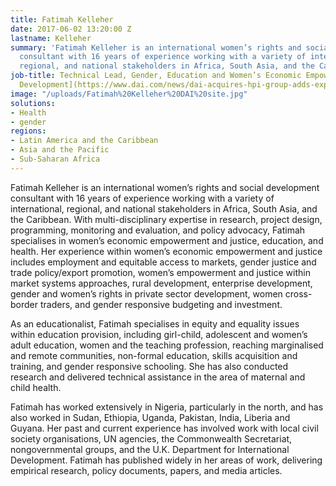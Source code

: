 ```yaml
---
title: Fatimah Kelleher
date: 2017-06-02 13:20:00 Z
lastname: Kelleher
summary: 'Fatimah Kelleher is an international women’s rights and social development
  consultant with 16 years of experience working with a variety of international,
  regional, and national stakeholders in Africa, South Asia, and the Caribbean. '
job-title: Technical Lead, Gender, Education and Women’s Economic Empowerment, [WISE
  Development](https://www.dai.com/news/dai-acquires-hpi-group-adds-expertise-in-global-health-womens-empowerment)
image: "/uploads/Fatimah%20Kelleher%20DAI%20site.jpg"
solutions:
- Health
- gender
regions:
- Latin America and the Caribbean
- Asia and the Pacific
- Sub-Saharan Africa
---
```


Fatimah Kelleher is an international women’s rights and social development consultant with 16 years of experience working with a variety of international, regional, and national stakeholders in Africa, South Asia, and the Caribbean. With multi-disciplinary expertise in research, project design, programming, monitoring and evaluation, and policy advocacy, Fatimah specialises in women’s economic empowerment and justice, education, and health. Her experience within women’s economic empowerment and justice includes employment and equitable access to markets, gender justice and trade policy/export promotion, women’s empowerment and justice within market systems approaches, rural development, enterprise development, gender and women’s rights in private sector development, women cross-border traders, and gender responsive budgeting and investment. 

As an educationalist, Fatimah specialises in equity and equality issues within education provision, including girl-child, adolescent and women’s adult education, women and the teaching profession, reaching marginalised and remote communities, non-formal education, skills acquisition and training, and gender responsive schooling. She has also conducted research and delivered technical assistance in the area of maternal and child health. 

Fatimah has worked extensively in Nigeria, particularly in the north, and has also worked in Sudan, Ethiopia, Uganda, Pakistan, India, Liberia and Guyana. Her past and current experience has involved work with local civil society organisations, UN agencies, the Commonwealth Secretariat, nongovernmental groups, and the U.K. Department for International Development. Fatimah has published widely in her areas of work, delivering empirical research, policy documents, papers, and media articles. 